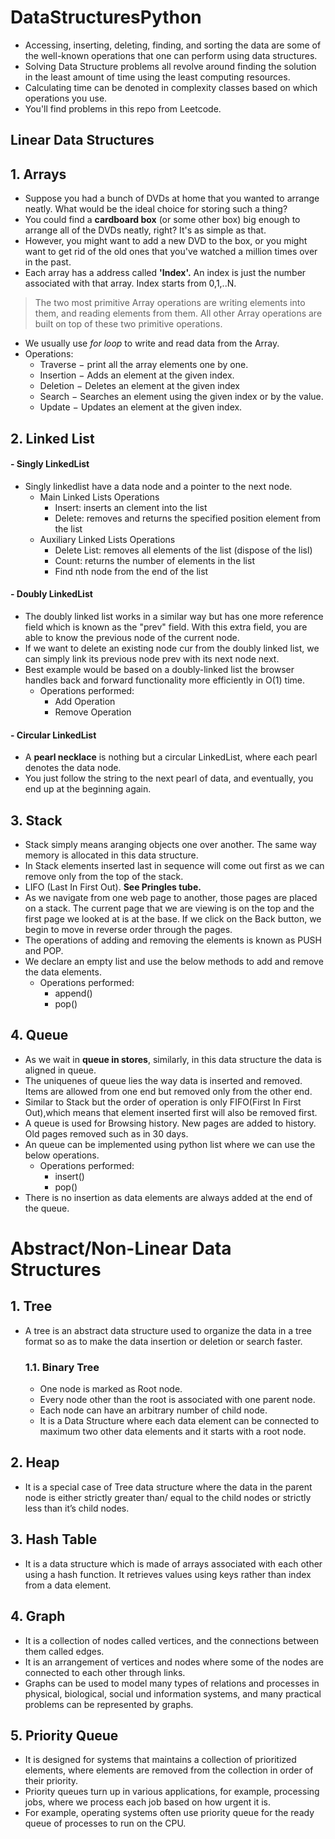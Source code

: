 # DataStructuresPython
- Accessing, inserting, deleting, finding, and sorting the data are some of the well-known operations that one can perform using data structures.<br>
- Solving Data Structure problems all revolve around finding the solution in the least amount of time using the least computing resources. <br>
- Calculating time can be denoted in complexity classes based on which operations you use. <br>
- You'll find problems in this repo from Leetcode.

## Linear Data Structures
## 1. Arrays
- Suppose you had a bunch of DVDs at home that you wanted to arrange neatly. What would be the ideal choice for storing such a thing? <br>
- You could find a **cardboard box** (or some other box) big enough to arrange all of the DVDs neatly, right? It's as simple as that. <br>
- However, you might want to add a new DVD to the box, or you might want to get rid of the old ones that you've watched a million times over in the past. <br>
- Each array has a address called **'Index'.** An index is just the number associated with that array. Index starts from 0,1,..N.<br>


> The two most primitive Array operations are writing elements into them, and reading elements from them. All other Array operations are built on top of these two primitive operations. <br>


* We usually use _for loop_ to write and read data from the Array. <br>
*  Operations:
    - Traverse − print all the array elements one by one.
    - Insertion − Adds an element at the given index.
    - Deletion − Deletes an element at the given index
    - Search − Searches an element using the given index or by the value.
    - Update − Updates an element at the given index.
## 2. Linked List
#### - Singly LinkedList <br>
   - Singly linkedlist have a data node and a pointer to the next node. <br>
      * Main Linked Lists Operations <br>
           - Insert: inserts an clement into the list <br>
           - Delete: removes and returns the specified position element from the list <br>
      * Auxiliary Linked Lists Operations <br>
           - Delete List: removes all elements of the list (dispose of the lisl) <br>
           - Count: returns the number of elements in the list <br>
           - Find nth node from the end of the list <br>
#### - Doubly LinkedList <br>
   - The doubly linked list works in a similar way but has one more reference field which is known as the "prev" field. With this extra field, you are able to know the previous node of the current node. <br>
   - If we want to delete an existing node cur from the doubly linked list, we can simply link its previous node prev with its next node next.<br>
   - Best example would be based on a doubly-linked list the browser handles back and forward functionality more efficiently in O(1) time. <br>
        * Operations performed: <br>
             - Add Operation <br>
             - Remove Operation <br>
 #### - Circular LinkedList <br>
   - A **pearl necklace** is nothing but a circular LinkedList, where each pearl denotes the data node.<br>
   - You just follow the string to the next pearl of data, and eventually, you end up at the beginning again.<br>
## 3. Stack <br>
   - Stack simply means aranging objects one over another. The same way memory is allocated in this data structure.<br>
   - In Stack elements inserted last in sequence will come out first as we can remove only from the top of the stack. <br>
   - LIFO (Last In First Out). **See Pringles tube.** <br>
   - As we navigate from one web page to another, those pages are placed on a stack. The current page that we are viewing is on the top and the first page we looked at is at the base. If we click on the Back button, we begin to move in reverse order through the pages. <br>
   - The operations of adding and removing the elements is known as PUSH and POP. 
   - We declare an empty list and use the below methods to add and remove the data elements.
        * Operations performed: <br>
            - append()<br>
            - pop() <br>
## 4. Queue <br>
   - As we wait in **queue in stores**, similarly, in this data structure the data is aligned in queue.<br>
   - The uniquenes of queue lies the way data is inserted and removed. Items are allowed from one end but removed only from the other end.<br>
   - Similar to Stack but the order of operation is only FIFO(First In First Out),which means that element inserted first will also be removed first. <br>
   - A queue is used for Browsing history. New pages are added to history. Old pages removed such as in 30 days. <br>
   - An queue can be implemented using python list where we can use the below operations.
        * Operations performed: <br>
            - insert()<br>
            - pop() <br>
   - There is no insertion as data elements are always added at the end of the queue.
 # Abstract/Non-Linear Data Structures <br>
 ## 1. Tree <br>
   - A tree is an abstract data structure used to organize the data in a tree format so as to make the data insertion or deletion or search faster. <br>
     ### 1.1. Binary Tree <br>
       - One node is marked as Root node.<br>
       - Every node other than the root is associated with one parent node.<br>
       - Each node can have an arbitrary number of child node.<br>
       - It is a Data Structure where each data element can be connected to maximum two other data elements and it starts with a root node. <br>
 ## 2. Heap <br>
   - It is a special case of Tree data structure where the data in the parent node is either strictly greater than/ equal to the child nodes or strictly less than it’s child nodes. <br>
 ## 3. Hash Table <br>
   - It is a data structure which is made of arrays associated with each other using a hash function. It retrieves values using keys rather than index from a data element. <br>
 ## 4. Graph <br>
   - It is a collection of nodes called vertices, and the connections between them called edges. <br>
   - It is an arrangement of vertices and nodes where some of the nodes are connected to each other through links.<br>
   - Graphs can be used to model many types of relations and processes in physical, biological, social und information systems, and many practical problems can be represented by graphs.<br>
 ## 5. Priority Queue <br>
   - It is designed for systems that maintains a collection of prioritized elements, where elements are removed from the collection in order of their priority. <br>
   - Priority queues turn up in various applications, for example, processing jobs, where we process each job based on how urgent it is. <br>
   - For example, operating systems often use priority queue for the ready queue of processes to run on the CPU.<br>
